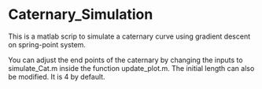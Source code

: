 # Caternary_Simulation
This is a matlab scrip to simulate a caternary curve using gradient descent on spring-point system.

You can adjust the end points of the caternary by changing the inputs to simulate\_Cat.m inside the function update\_plot.m. The initial length can also be modified. It is 4 by default.
